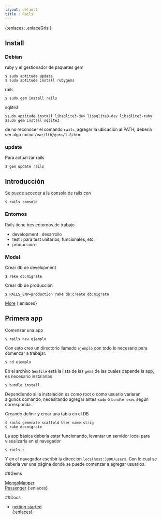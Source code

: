 ```yaml
--- 
layout: default
title : Rails
---
```

{:enlaces: .enlaceGris }  
## Install 

### Debian

ruby y el gestionador de paquetes gem  

	$ sudo aptitude update 
	$ sudo aptitude install rubygems   

rails 

	$ sudo gem install rails

sqlite3

	$sudo aptitude install libsqlite3-dev libsqlite3-dev libsqlite3-ruby
	$sudo gem install sqlite3 

de no reconocer el comando `rails`, agregar la ubicación al PATH, debería ser algo como `/var/lib/gems/1.8/bin`.  

### update 

Para actualizar rails

	$ gem update rails

## Introducción

Se puede acceder a la consola de rails con 

	$ rails console

### Entornos

Rails tiene tres entornos de trabajo 

* development : desarrollo
* test : para test unitarios, funcionales, etc.  
* producción : 

### Model 

Crear db de development 

	$ rake db:migrate

Crear db de producción

	$ RAILS_ENV=production rake db:create db:migrate

[More](rails/model.html)
{:enlaces}

## Primera app

Comenzar una app

	$ rails new ejemplo

Con esto creo un directorio llamado `ejemplo` con todo lo necesario para comenzar a trabajar.

	$ cd ejemplo

En el archivo `Gemfile` está la lista de las `gems` de las cuales depende la app, es necesario instalarlas 

	$ bundle install

Dependiendo si la instalación es como root o como usuario variaran algunos comando, necesitando agregar antes `sudo` o `bundle exec` según corresponda.   

Creando definir y crear una tabla en el DB  

	$ rails generate scaffold User name:strig
	$ rake db:migrate 

La app básica debería estar funcionando, levantar un servidor local para visualizarla en el navegador 

	$ rails s

Y en el navegador escribir la dirección `localhost:3000/users`. Con lo cual se debería ver una página donde se puede comenzar a agregar usuarios.  

##Gems 

[MongoMapper](/wiki/rails/mongomapper.html)  
[Passenger](/wiki/rails/passenger.html)
{:enlaces}

##Docs

* [getting started](http://guides.rubyonrails.org/getting_started.html)  
{:enlaces}

